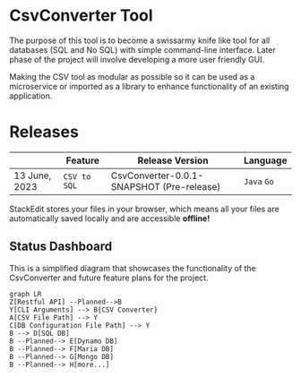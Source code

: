 # CsvConverter Tool

The purpose of this tool is to become a swissarmy knife like tool for all databases (SQL and No SQL) with simple command-line interface. Later phase of the project will involve developing a more user friendly GUI.

Making the CSV tool as modular as possible so it can be used as a microservice or imported as a library to enhance functionality of an existing application.

# Releases

|           	 |Feature  |Release Version| Language| 
|----------------|-----------------|--------------|-----------------------------|
|13 June, 2023|`CSV to SQL`        |CsvConverter-0.0.1-SNAPSHOT (Pre-release)            |`Java` `Go`


StackEdit stores your files in your browser, which means all your files are automatically saved locally and are accessible **offline!**

## Status Dashboard

This is a simplified diagram that showcases the functionality of the CsvConverter and future feature plans for the project.
```mermaid
graph LR
Z[Restful API] --Planned-->B
Y[CLI Arguments] --> B{CSV Converter}
A[CSV File Path] --> Y
C[DB Configuration File Path] --> Y
B --> D[SQL DB]
B --Planned--> E[Dynamo DB]
B --Planned--> F[Maria DB]
B --Planned--> G[Mongo DB]
B --Planned--> H[more...]

```
